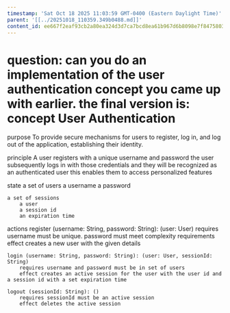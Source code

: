 ```yaml
---
timestamp: 'Sat Oct 18 2025 11:03:59 GMT-0400 (Eastern Daylight Time)'
parent: '[[../20251018_110359.349b0488.md]]'
content_id: ee667f2eaf93cb2a80ea324d3d7ca7bcd8ea61b967d6b8098e7f8475803dda6c
---
```


# question: can you do an implementation of the user authentication concept you came up with earlier. the final version is: concept User Authentication

purpose
To provide secure mechanisms for users to register, log in, and log out of the application, establishing their identity.

principle A user registers with a unique username and password
the user subsequently logs in with those credentials and they will be recognized as an authenticated user
this enables them to access personalized features

state
a set of users
a username
a password

```
a set of sessions
    a user
    a session id
    an expiration time
```

actions
register (username: String, password: String): (user: User)
requires username must be unique. password must meet complexity requirements
effect creates a new user with the given details

```
login (username: String, password: String): (user: User, sessionId: String)
    requires username and password must be in set of users
    effect creates an active session for the user with the user id and a session id with a set expiration time

logout (sessionId: String): ()
    requires sessionId must be an active session
    effect deletes the active session
```
